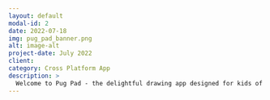 ```yaml
---
layout: default
modal-id: 2
date: 2022-07-18
img: pug_pad_banner.png
alt: image-alt
project-date: July 2022
client:
category: Cross Platform App
description: >
  Welcome to Pug Pad - the delightful drawing app designed for kids of all ages! <br><br> Let your imagination run wild with our simple and intuitive interface, perfect for budding artists. Developed by a parent, Pug Pad is a teacher-approved drawing app that offers a safe and fun environment for kids to explore their creativity.</br><a href='https://play.google.com/store/apps/details?id=jadepug.pugpad' target='_blank' style='display: block; text-align: center;'><img alt='Get it on Google Play' src='https://play.google.com/intl/en_us/badges/static/images/badges/en_badge_web_generic.png' style='max-width: 200px; height: auto;'/></a>
---
```

